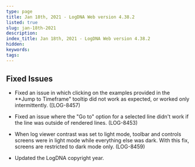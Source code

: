 ```yaml
---
type: page
title: Jan 18th, 2021 - LogDNA Web version 4.38.2
listed: true
slug: jan-18th-2021
description: 
index_title: Jan 18th, 2021 - LogDNA Web version 4.38.2
hidden: 
keywords: 
tags: 
---
```




## Fixed Issues

- Fixed an issue in which clicking on the examples provided in the **Jump to Timeframe" tooltip did not work as expected, or worked only intermittently. ([LOG-8457)

- Fixed an issue where the "Go to" option for a selected line didn't work if the line was outside of rendered lines. (LOG-8453)

- When log viewer contrast was set to light mode, toolbar and controls screens were in light mode while everything else was dark. With this fix, screens are restricted to dark mode only. (LOG-8459)

- Updated the LogDNA copyright year.

